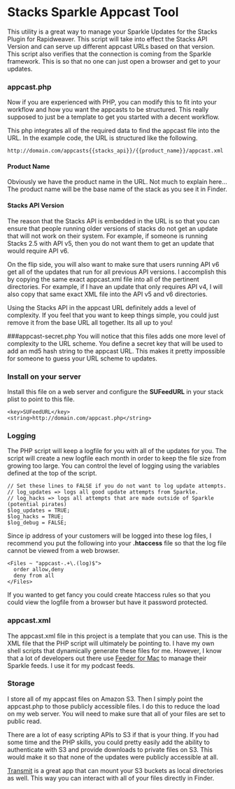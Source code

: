 # Stacks Sparkle Appcast Tool


This utility is a great way to manage your Sparkle Updates for the Stacks Plugin for Rapidweaver. This script will take into effect the Stacks API Version and can serve up different appcast URLs based on that version. This script also verifies that the connection is coming from the Sparkle framework. This is so that no one can just open a browser and get to your updates.

### appcast.php
Now if you are experienced with PHP, you can modify this to fit into your workflow and how you want the appcasts to be structured. This really supposed to just be a template to get you started with a decent workflow.

This php integrates all of the required data to find the appcast file into the URL. In the example code, the URL is structured like the following. 

	http://domain.com/appcasts{{stacks_api}}/{{product_name}}/appcast.xml

#### Product Name
Obviously we have the product name in the URL. Not much to explain here... The product name will be the base name of the stack as you see it in Finder. 

#### Stacks API Version
The reason that the Stacks API is embedded in the URL is so that you can ensure that people running older versions of stacks do not get an update that will not work on their system. For example, if someone is running Stacks 2.5 with API v5, then you do not want them to get an update that would require API v6. 

On the flip side, you will also want to make sure that users running API v6 get all of the updates that run for all previous API versions. I accomplish this by copying the same exact appcast.xml file into all of the pertinent directories. For example, if I have an update that only requires API v4, I will also copy that same exact XML file into the API v5 and v6 directories. 

Using the Stacks API in the appcast URL definitely adds a level of complexity. If you feel that you want to keep things simple, you could just remove it from the base URL all together. Its all up to you!

###appcast-secret.php
You will notice that this files adds one more level of complexity to the URL scheme. You define a secret key that will be used to add an md5 hash string to the appcast URL. This makes it pretty impossible for someone to guess your URL scheme to updates. 

### Install on your server
Install this file on a web server and configure the **SUFeedURL** in your stack plist to point to this file.

	<key>SUFeedURL</key>
	<string>http://domain.com/appcast.php</string>


### Logging
The PHP script will keep a logfile for you with all of the updates for you. The script will create a new logfile each month in order to keep the file size from growing too large. You can control the level of logging using the variables defined at the top of the script.

	// Set these lines to FALSE if you do not want to log update attempts.
	// log_updates => logs all good update attempts from Sparkle.
	// log_hacks => logs all attempts that are made outside of Sparkle (potential pirates)
	$log_updates = TRUE;
	$log_hacks = TRUE;
	$log_debug = FALSE;

Since ip address of your customers will be logged into these log files, I recommend you put the following into your **.htaccess** file so that the log file cannot be viewed from a web browser.

	<Files ~ "appcast-.+\.(log)$">
	  order allow,deny
	  deny from all
	</Files>

If you wanted to get fancy you could create htaccess rules so that you could view the logfile from a browser but have it password protected.


### appcast.xml
The appcast.xml file in this project is a template that you can use. This is the XML file that the PHP script will ultimately be pointing to. I have my own shell scripts that dynamically generate these files for me. However, I know that a lot of developers out there use [Feeder for Mac](https://itunes.apple.com/us/app/feeder/id405949153?mt=12&at=11l8IQ) to manage their Sparkle feeds. I use it for my podcast feeds. 

### Storage
I store all of my appcast files on Amazon S3. Then I simply point the appcast.php to those publicly accessible files. I do this to reduce the load on my web server. You will need to make sure that all of your files are set to public read. 

There are a lot of easy scripting APIs to S3 if that is your thing. If you had some time and the PHP skills, you could pretty easily add the ability to authenticate with S3 and provide downloads to private files on S3. This would make it so that none of the updates were publicly accessible at all. 

[Transmit](https://itunes.apple.com/us/app/transmit/id403388562?mt=12&at=11l8IQ) is a great app that can mount your S3 buckets as local directories as well. This way you can interact with all of your files directly in Finder. 
